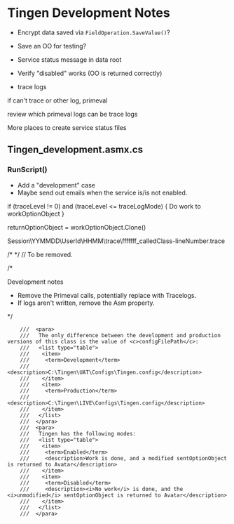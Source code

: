 # Tingen Development Notes

- Encrypt data saved via `FieldOperation.SaveValue()`?

- Save an OO for testing?
- Service status message in data root
-  Verify "disabled" works (OO is returned correctly)
- trace logs

if can't trace or other log, primeval

review which primeval logs can be trace logs

More places to create service status files

## Tingen_development.asmx.cs

### RunScript()

- Add a "development" case
- Maybe send out emails when the service is/is not enabled.



if (traceLevel != 0) and (traceLevel <= traceLogMode)
{
    Do work to workOptionObject
}

returnOptionObject = workOptionObject.Clone()

Session\YYMMDD\UserId\HHMM\trace\fffffff_calledClass-lineNumber.trace






/* <!-- For debugging: LogEvent.Primeval(asm); --> */ // To be removed.

/*

Development notes

- Remove the Primeval calls, potentially replace with Tracelogs.
- If logs aren't written, remove the Asm property.

*/




        ///  <para>
        ///   The only difference between the development and production versions of this class is the value of <c>configFilePath</c>:
        ///   <list type="table">
        ///    <item>
        ///     <term>Development</term>
        ///     <description>C:\Tingen\UAT\Configs\Tingen.config</description>
        ///    </item>
        ///    <item>
        ///     <term>Production</term>
        ///     <description>C:\Tingen\LIVE\Configs\Tingen.config</description>
        ///    </item>
        ///   </list>
        ///  </para>
        ///  <para>
        ///   Tingen has the following modes:
        ///   <list type="table">
        ///    <item>
        ///     <term>Enabled</term>
        ///     <description>Work is done, and a modified sentOptionObject is returned to Avatar</description>
        ///    </item>
        ///    <item>
        ///     <term>Disabled</term>
        ///     <description><i>No work</i> is done, and the <i>unmodified</i> sentOptionObject is returned to Avatar</description>
        ///    </item>
        ///   </list>
        ///  </para>